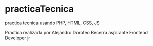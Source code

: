 # practicaTecnica
practica tecnica usando PHP, HTML, CSS, JS


Practica realizada por Alejandro Doroteo Becerra aspirante Frontend Developer jr 
